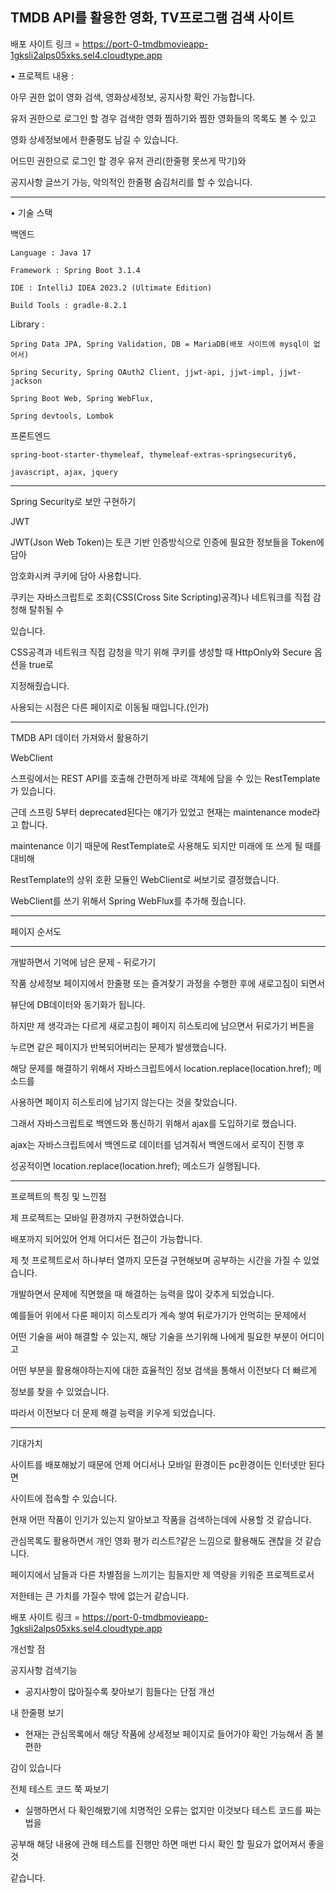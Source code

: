 ﻿TMDB API를 활용한 영화, TV프로그램 검색 사이트
---

배포 사이트 링크 = <https://port-0-tmdbmovieapp-1gksli2alps05xks.sel4.cloudtype.app>

• 프로젝트 내용 :

아무 권한 없이 영화 검색, 영화상세정보, 공지사항 확인 가능합니다.

유저 권한으로 로그인 할 경우 검색한 영화 찜하기와 찜한 영화들의 목록도 볼 수 있고

영화 상세정보에서 한줄평도 남길 수 있습니다.

어드민 권한으로 로그인 할 경우 유저 관리(한줄평 못쓰게 막기)와

공지사항 글쓰기 가능, 악의적인 한줄평 숨김처리를 할 수 있습니다.

---

• 기술 스택

백엔드

    Language : Java 17

    Framework : Spring Boot 3.1.4

    IDE : IntelliJ IDEA 2023.2 (Ultimate Edition)

    Build Tools : gradle-8.2.1

Library :

    Spring Data JPA, Spring Validation, DB = MariaDB(배포 사이트에 mysql이 없어서)

    Spring Security, Spring OAuth2 Client, jjwt-api, jjwt-impl, jjwt-jackson

    Spring Boot Web, Spring WebFlux,

    Spring devtools, Lombok

프론트엔드

    spring-boot-starter-thymeleaf, thymeleaf-extras-springsecurity6,

    javascript, ajax, jquery


---

Spring Security로 보안 구현하기

JWT

JWT(Json Web Token)는 토큰 기반 인증방식으로 인증에 필요한 정보들을 Token에 담아

암호화시켜 쿠키에 담아 사용합니다.

쿠키는 자바스크립트로 조회{CSS(Cross Site Scripting)공격}나 네트워크를 직접 감청해 탈취될 수

있습니다.

CSS공격과 네트워크 직접 감청을 막기 위해 쿠키를 생성할 때 HttpOnly와 Secure 옵션을 true로

지정해줬습니다.

사용되는 시점은 다른 페이지로 이동될 때입니다.(인가)

---

TMDB API 데이터 가져와서 활용하기

WebClient

스프링에서는 REST API를 호출해 간편하게 바로 객체에 담을 수 있는 RestTemplate가 있습니다.

근데 스프링 5부터 deprecated된다는 얘기가 있었고 현재는 maintenance mode라고 합니다.

maintenance 이기 때문에 RestTemplate로 사용해도 되지만 미래에 또 쓰게 될 때를 대비해

RestTemplate의 상위 호환 모듈인 WebClient로 써보기로 결정했습니다.

WebClient를 쓰기 위해서 Spring WebFlux를 추가해 줬습니다.

---

페이지 순서도



---

개발하면서 기억에 남은 문제 - 뒤로가기

작품 상세정보 페이지에서 한줄평 또는 즐겨찾기 과정을 수행한 후에 새로고침이 되면서

뷰단에 DB데이터와 동기화가 됩니다.

하지만 제 생각과는 다르게 새로고침이 페이지 히스토리에 남으면서 뒤로가기 버튼을

누르면 같은 페이지가 반복되어버리는 문제가 발생했습니다.

해당 문제를 해결하기 위해서 자바스크립트에서 location.replace(location.href); 메소드를

사용하면 페이지 히스토리에 남기지 않는다는 것을 찾았습니다.

그래서 자바스크립트로 백엔드와 통신하기 위해서 ajax를 도입하기로 했습니다.

ajax는 자바스크립트에서 백엔드로 데이터를 넘겨줘서 백엔드에서 로직이 진행 후

성공적이면 location.replace(location.href); 메소드가 실행됩니다.

---

프로젝트의 특징 및 느낀점

제 프로젝트는 모바일 환경까지 구현하였습니다.

배포까지 되어있어 언제 어디서든 접근이 가능합니다.

제 첫 프로젝트로서 하나부터 열까지 모든걸 구현해보며 공부하는 시간을 가질 수 있었습니다.

개발하면서 문제에 직면했을 때 해결하는 능력을 많이 갖추게 되었습니다.

예를들어 위에서 다룬 페이지 히스토리가 계속 쌓여 뒤로가기가 안먹히는 문제에서

어떤 기술을 써야 해결할 수 있는지, 해당 기술을 쓰기위해 나에게 필요한 부분이 어디이고

어떤 부분을 활용해야하는지에 대한 효율적인 정보 검색을 통해서 이전보다 더 빠르게

정보를 찾을 수 있었습니다.

따라서 이전보다 더 문제 해결 능력을 키우게 되었습니다.

---

기대가치

사이트를 배포해놨기 때문에 언제 어디서나 모바일 환경이든 pc환경이든 인터넷만 된다면

사이트에 접속할 수 있습니다.

현재 어떤 작품이 인기가 있는지 알아보고 작품을 검색하는데에 사용할 것 같습니다.

관심목록도 활용하면서 개인 영화 평가 리스트?같은 느낌으로 활용해도 괜찮을 것 같습니다.

페이지에서 남들과 다른 차별점을 느끼기는 힘들지만 제 역량을 키워준 프로젝트로서

저한테는 큰 가치를 가질수 밖에 없는거 같습니다.

배포 사이트 링크 = <https://port-0-tmdbmovieapp-1gksli2alps05xks.sel4.cloudtype.app>


개선할 점

공지사항 검색기능

- 공지사항이 많아질수록 찾아보기 힘들다는 단점 개선

내 한줄평 보기

- 현재는 관심목록에서 해당 작품에 상세정보 페이지로 들어가야 확인 가능해서 좀 불편한

감이 있습니다

전체 테스트 코드 쭉 짜보기

- 실행하면서 다 확인해봤기에 치명적인 오류는 없지만 이것보다 테스트 코드를 짜는 법을

공부해 해당 내용에 관해 테스트를 진행만 하면 매번 다시 확인 할 필요가 없어져서 좋을 것

같습니다.

